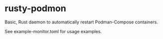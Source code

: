 # rusty-podmon
Basic, Rust daemon to automatically restart Podman-Compose containers.

See example-monitor.toml for usage examples.
